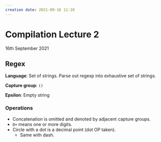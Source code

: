 ```yaml
---
creation date: 2021-09-16 11:10
---
```

#  Compilation Lecture 2
16th September 2021

## Regex
**Language**: Set of strings. Parse out regexp into exhaustive set of strings.

**Capture group**: `()`

**Epsilon**: Empty string

### Operations
- Concatenation is omitted and denoted by adjacent capture groups.
- `D+` means one or more digits.
- Circle with a dot is a decimal point (dot OP taken). 
	- Same with dash.
